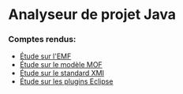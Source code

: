 # Analyseur de projet Java

### Comptes rendus:

- [Étude sur l'EMF](/Comptes%20Rendus/Étude%20sur%20l'EMF.pdf)
- [Étude sur le modèle MOF](/Comptes%20Rendus/Étude%20sur%20le%20modèle%20MOF.pdf)
- [Étude sur le standard XMI](/Comptes%20Rendus/Étude%20sur%20le%20standard%20XMI.pdf)
- [Étude sur les plugins Eclipse](/Comptes%20Rendus/Étude%20sur%20les%20plugins%20Eclipse.pdf)
